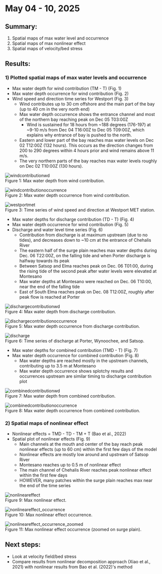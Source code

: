 # May 04 - 10, 2025

## Summary:
1) Spatial maps of max water level and occurrence <br>
2) Spatial maps of max nonlinear effect
3) Spatial maps of velocity/bed stress

## Results:
### 1) Plotted spatial maps of max water levels and occurrence
- Max water depth for wind contribution (TM - T) (Fig. 1)
- Max water depth occurrence for wind contribution (Fig. 2)
- Wind speed and direction time series for Westport (Fig. 3)
	- Wind contributes up to 30 cm offshore and the main part of the bay (up to 40 cm in the very north end)
	- Max water depth occurrence shows the entrance channel and most of the northern bay reaching peak on Dec 05 T03:00Z
		- Wind is sustained for 18 hours from ~188 degrees (176-197) at ~9-10 m/s from Dec 04 T16:00Z to Dec 05 T09:00Z, which explains why entrance of bay is pushed to the north.
	- Eastern and lower part of the bay reaches max water levels on Dec 02 T12:00Z (132 hours). This occurs as the direction changes from 200 to 290 degrees within 4 hours prior and wind remains above 11 m/s.
	- The very northern parts of the bay reaches max water levels roughly on Dec 02 T10:00Z (130 hours). 


![windcontributionwd](../Figures/050825meeting/windcontribution_maxwd.png)<br>
Figure 1: Max water depth from wind contribution.

![windcontributionoccurrence](../Figures/050825meeting/windcontribution_maxoccurrence.png)<br>
Figure 2: Max water depth occurrence from wind contribution.

![westportmet](../Figures/050825meeting/westportmet.png)<br>
Figure 3: Time series of wind speed and direction at Westport MET station.



- Max water depths for discharge contribution (TD - T) (Fig. 4)
- Max water depth occurrence for wind contribution (Fig. 5)
- Discharge and water level time series (Fig. 6)
	- Contribution from discharge is at maximum upstream (due to no tides), and decreases down to ~10 cm at the entrance of Chehalis River
	- The eastern half of the surge plain reaches max water depths during Dec. 06 T22:00Z, on the falling tide and when Porter discharge is halfway towards its peak
	- Between Satsop and Elma reaches peak on Dec. 06 T01:00, during the rising tide of the second peak after water levels were elevated at Montesano
	- Max water depths at Montesano were reached on Dec. 06 T10:00, near the end of the falling tide
	- East of South Elma reaches peak on Dec. 08 T12:00Z, roughly after peak flow is reached at Porter

![dischargecontributionwd](../Figures/050825meeting/dischargecontribution_maxwd.png)<br>
Figure 4: Max water depth from discharge contribution.

![dischargecontributionoccurrence](../Figures/050825meeting/dischargecontribution_maxoccurrence_zoomed.png)<br>
Figure 5: Max water depth occurrence from discharge contribution.

![discharge](../Figures/050825meeting/riverdischarge.png)<br>
Figure 6: Time series of discharge at Porter, Wynoochee, and Satsop.


- Max water depths for combined contribution (TMD - T) (Fig. 7)
- Max water depth occurrence for combined contribution (Fig. 8)
	- Max water depths are reached mostly in the upstream channels, contributing up to 3.5 m at Montesano
	- Max water depth occurrence shows splotchy results and occurrences upstream are similar timing to discharge contribution plot

![combinedcontributionwd](../Figures/050825meeting/combinedcontribution_maxwd.png)<br>
Figure 7: Max water depth from combined contribution.

![combinedcontributionoccurrence](../Figures/050825meeting/combinedcontribution_maxoccurrence.png)<br>
Figure 8: Max water depth occurrence from combined contribution.

### 2) Spatial maps of nonlinear effect
- Nonlinear effects = TMD - TD - TM + T (Bao et al., 2022)
- Spatial plot of nonlinear effects (Fig. 9)
	- Main channels at the mouth and center of the bay reach peak nonlinear effects (up to 60 cm) within the first few days of the model
	- Nonlinear effects are mostly low around and upstream of Satsop River
	- Montesano reaches up to 0.5 m of nonlinear effect
	- The main channel of Chehalis River reaches peak nonlinear effect within the first few days
	- HOWEVER, many patches within the surge plain reaches max near the end of the time series

![nonlineareffect](../Figures/050825meeting/nonlineareffect_max.png)<br>
Figure 9: Max nonlinear effect.

![nonlineareffect_occurrence](../Figures/050825meeting/nonlineareffect_maxoccurrence.png)<br>
Figure 10: Max nonlinear effect occurrence.

![nonlineareffect_occurrence_zoomed](../Figures/050825meeting/nonlineareffect_maxoccurrence_zoomed.png)<br>
Figure 11: Max nonlinear effect occurrence (zoomed on surge plain).


## Next steps:
- Look at velocity field/bed stress
- Compare results from nonlinear decomposition approach (Xiao et al., 2021) with nonlinear results from Bao et al. (2022)'s method
